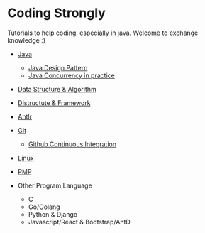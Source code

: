 # Coding Strongly 

Tutorials to help coding, especially in java. Welcome to exchange knowledge :)

- [Java](java/README.md)
  - [Java Design Pattern](https://github.com/iluwatar/java-design-patterns)
  - [Java Concurrency in practice](http://jcip.net/) 

- [Data Structure & Algorithm](data_structure_algorithm/README.md) 
- [Distructute & Framework](framework/README.md)
- [Antlr](antlr4/README.md)
- [Git](git/README.md)
  - [Github Continuous Integration](https://github.com/marketplace/category/continuous-integration)

- [Linux](linux/README.md)
- [PMP](pmp/README.md)
- Other Program Language
  - C
  - Go/Golang
  - Python & Django
  - Javascript/React & Bootstrap/AntD


